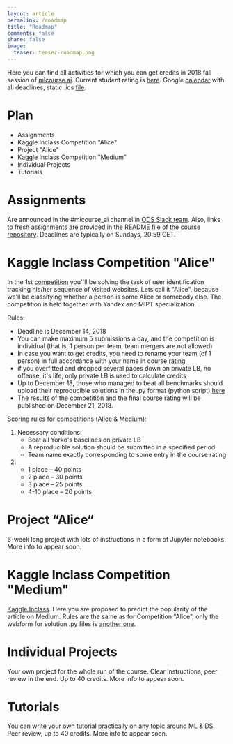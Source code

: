 ```yaml
---
layout: article
permalink: /roadmap
title: "Roadmap"
comments: false
share: false
image:
  teaser: teaser-roadmap.png
---
```

Here you can find all activities for which you can get credits in 2018 fall session of [mlcourse.ai](https://mlcourse.ai). Current student rating is [here](https://docs.google.com/spreadsheets/d/19AGEhUQUol6_kNLKSzBsjcGUU3qWy3BNUg8x8IFkO3Q/edit?usp=sharing). Google [calendar](https://calendar.google.com/calendar?cid=Z25pZ3EwZGxxb2I5cDZwMWptam5rdmY3NWtAZ3JvdXAuY2FsZW5kYXIuZ29vZ2xlLmNvbQ) with all deadlines, static .ics [file](https://drive.google.com/open?id=1xRRt7Saz1Rxc3zVKbovuT_6ibQr9lMVJ).

# Plan
- Assignments
- Kaggle Inclass Competition "Alice"
- Project "Alice"
- Kaggle Inclass Competition "Medium"
- Individual Projects
- Tutorials

# Assignments
Are announced in the #mlcourse_ai channel in [ODS Slack team](https://opendatascience.slack.com/). Also, links to fresh assignments are provided in the README file of the [course repository](https://github.com/Yorko/mlcourse.ai). Deadlines are typically on Sundays, 20:59 CET. 

# Kaggle Inclass Competition "Alice"

In the 1st  [competition](https://www.kaggle.com/c/catch-me-if-you-can-intruder-detection-through-webpage-session-tracking2) you''ll be solving the task of user identification tracking his/her sequence of visited websites. Lets call it "Alice", because we'll be classifying whether a person is some Alice or somebody else. The competition is held together with Yandex and MIPT specialization.

Rules:
- Deadline is December 14, 2018
- You can make maximum 5 submissions a day, and the competition is individual (that is, 1 person per team, team mergers are not allowed)
- In case you want to get credits, you need to rename your team (of 1 person) in full accordance with your name in course [rating](https://docs.google.com/spreadsheets/d/19AGEhUQUol6_kNLKSzBsjcGUU3qWy3BNUg8x8IFkO3Q/edit?usp=sharing)
- if you overfitted and dropped several paces down on private LB, no offense, it's life, only private LB is used to calculate credits
- Up to December 18, those who managed to beat all benchmarks should upload their reproducible solutions in the .py format (python script) [here](https://www.dropbox.com/request/hhY96sNGMpphOf4oXC8r)
- The results of the competition and the final course rating will be published on December 21, 2018.

Scoring rules for competitions (Alice & Medium):
1. Necessary conditions:
   - Beat all Yorko's baselines on private LB
   -  A reproducible solution should be submitted in a specified period
   - Team name exactly corresponding to some entry in the course rating 
2. - 1 place – 40 points
   - 2 place – 30 points
   - 3 place – 25 points
   - 4-10 place – 20 points

# Project  “Alice“
 
6-week long project with lots of instructions in a form of Jupyter notebooks. More info to appear soon.

# Kaggle Inclass Competition "Medium"
[Kaggle Inclass](https://www.kaggle.com/c/how-good-is-your-medium-article/). Here you are proposed to predict the popularity of the article on Medium. 
Rules are the same as for Competition "Alice", only the webform for solution .py files is [another one](https://www.dropbox.com/request/FlY4ES4kS0NzfJrqkGUL).


# Individual Projects 

Your own project for the whole run of the course. Clear instructions, peer review in the end. Up to 40 credits. More info to appear soon.


# Tutorials 

You can write your own tutorial practically on any topic around ML & DS. Peer review, up to 40 credits. More info to appear soon.

